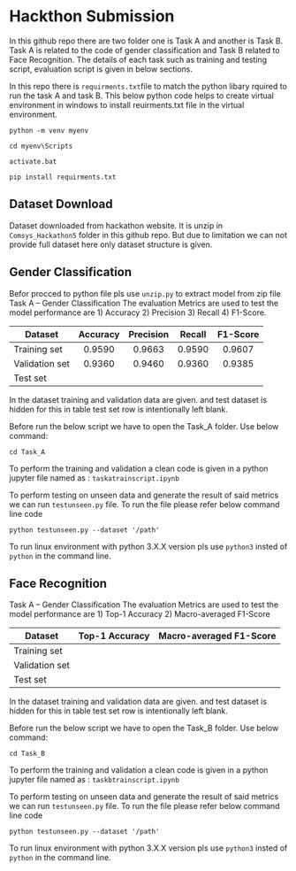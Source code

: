 Hackthon Submission
========================
In this github repo there are two folder one is Task A and another is Task B. Task A is related to the code of gender classification and Task B related to Face Recognition. The details of each task such as training and testing script, evaluation script is given in below sections. 

In this repo there is `requirments.txt`file to match the python libary rquired to run the task A and task B.
This below python code helps to create virtual environment in windows to install reuirments.txt file in the virtual environment.

`python -m venv myenv`

`cd myenv\Scripts`

`activate.bat`

`pip install requirments.txt`


## Dataset Download
Dataset downloaded from hackathon website. It is unzip in `Comsys_Hackathon5` folder in this github repo. But due to limitation we can not provide full dataset here only dataset structure is given.

## Gender Classification 
Befor procced to python file pls use `unzip.py` to extract model from zip file
Task A – Gender Classification 
The evaluation Metrics are used to test the model performance are 1) Accuracy 2) Precision 3) Recall 4) F1-Score.

|Dataset| Accuracy| Precision| Recall| F1-Score|
|--------------|:----:|:------:|:-----:|:------:|
|Training set| 0.9590|0.9663 |0.9590 |0.9607 |
|Validation set |0.9360 |0.9460 |0.9360  |0.9385|
|Test set | | | | |


In the dataset training and validation data are given. and test dataset is hidden for this in table test set row is intentionally left blank. 

Before run the below script we have to open the Task_A folder. Use below command:

`cd Task_A`


To perform the training and validation a clean code is given in a python jupyter file named as :
`taskatrainscript.ipynb`

To perform testing on unseen data and generate the result of said metrics we can run `testunseen.py` file. To run the file please refer below command line code

`python testunseen.py --dataset '/path'`

To run linux environment with python 3.X.X version pls use `python3` insted of  ` python` in the command line.  
## Face Recognition

Task A – Gender Classification 
The evaluation Metrics are used to test the model performance are  1) Top-1 Accuracy 2) Macro-averaged F1-Score

|Dataset| Top-1 Accuracy| Macro-averaged F1-Score|
|--------------|:----:|:------:|
|Training set| | |
|Validation set | | |
|Test set | | |


In the dataset training and validation data are given. and test dataset is hidden for this in table test set row is intentionally left blank. 

Before run the below script we have to open the Task_B folder. Use below command:

`cd Task_B`

To perform the training and validation a clean code is given in a python jupyter file named as :
`taskbtrainscript.ipynb`

To perform testing on unseen data and generate the result of said metrics we can run `testunseen.py` file. To run the file please refer below command line code

`python testunseen.py --dataset '/path'`

To run linux environment with python 3.X.X version pls use `python3` insted of  ` python` in the command line.  

